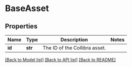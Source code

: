 # BaseAsset

## Properties
Name | Type | Description | Notes
------------ | ------------- | ------------- | -------------
**id** | **str** | The ID of the Collibra asset. | 

[[Back to Model list]](../README.md#documentation-for-models) [[Back to API list]](../README.md#documentation-for-api-endpoints) [[Back to README]](../README.md)

